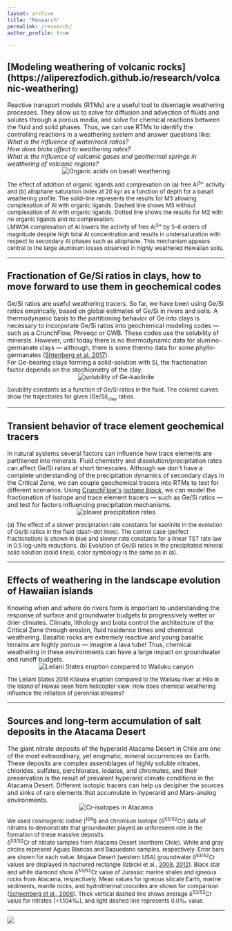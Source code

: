 ```yaml
---
layout: archive
title: "Research"
permalink: /research/
author_profile: true

---
```

<h2><b>[Modeling weathering of volcanic rocks](https://aliperezfodich.github.io/research/volcanic-weathering)</b></h2> 
Reactive transport models (RTMs) are a useful tool to disentagle weathering processes. They allow us to solve for diffusion and advection of fluids and solutes through a porous media, and solve for chemical reactions between the fluid and solid phases. Thus, we can use RTMs to identify the controlling reactions in a weathering system and answer questions like: <br>
<i>What is the influence of water/rock ratios?</i> <br>
<i>How does biota affect to weathering rates?</i> <br>
<i>What is the influence of volcanic gases and geothermal springs in weathering of volcanic regions?</i><br>


<center><img style="float: center;" src="/images/volcanic_weathering_RTM_500px.png" alt="Organic acids on basalt weathering"></center>
<p style="font-size:small">The effect of addition of organic ligands and complexation on (a) free Al<sup>3+</sup> activity and (b) allophane saturation index at 20 kyr as a function of depth for a basalt weathering profile. The solid-line represents the results for M3 allowing complexation of Al with organic ligands. Dashed line shows M3 without complexation of Al with organic ligands. Dotted line shows the results for M2 with no organic ligands and no complexation. <br>
LMWOA complexation of Al lowers the activity of free Al<sup>3+</sup> by 5–6 orders of magnitude despite high total Al concentration and results in undersaturation with respect to secondary Al phases such as allophane. This mechanism appears central to the large aluminum losses observed in highly weathered Hawaiian soils.</p>


---
<h2><b>Fractionation of Ge/Si ratios in clays, how to move forward to use them in geochemical codes</b></h2> 
Ge/Si ratios are useful weathering tracers. So far, we have been using Ge/Si ratios empirically, based on global estimates of Ge/Si in rivers and soils. A thermodynamic basis to the partitioning behavior of Ge into clays is necessary to incorporate Ge/Si ratios into geochemical modeling codes &mdash; such as a CrunchFlow, Phreeqc or GWB. These codes use the solubility of minerals. However, until today there is no thermodynamic data for alumino-germanate clays &mdash; although, there is some thermo data for some phyllo-germanates (<a href="https://link.springer.com/article/10.1134/S0036023617110183">Shtenberg et al. 2017</a>).<br>
For Ge-bearing clays forming a solid-solution with Si, the fractionation factor depends on the stochiometry of the clay.<br>

<center><img style="float: center;" src="/images/Ksp_Gekaolinite-500px.png" alt="solubility of Ge-kaolinite"></center>
<p style="font-size:small">Solubility constants as a function of Ge/Si ratios in the fluid. The colored curves show the trajectories for given (Ge/Si)<sub>clay</sub> ratios.</p>


---
<h2><b>Transient behavior of trace element geochemical tracers</b></h2> 
In natural systems several factors can influence how trace elements are partitioned into minerals. Fluid chemistry and dissolution/precipitation rates can affect Ge/Si ratios at short timescales. Although we don't have a complete understanding of the precipitation dynamics of secondary clays in the Critical Zone, we can couple geochemical tracers into RTMs to test for different scenarios. Using <a href="https://bitbucket.org/crunchflow/crunchtope/wiki/Home">CrunchFlow's</a> <a href="https://www.sciencedirect.com/science/article/pii/S0016703713003098"><i>isotope block</i></a>, we can model the fractionation of isotope and trace element tracers &mdash; such as Ge/Si ratios &mdash; and test for factors influencing precipitation mechanisms.

<center><img style="float: center;" src="/images/transient_Gekaolinite-800px.png" alt="slower precipitation rates"></center>
<p style="font-size:small">(a) The effect of a slower precipitation rate constants for kaolinite in the evolution of Ge/Si ratios in the fluid (dash-dot lines). The control case (perfect fractionation) is shown in blue and slower rate constants for a linear TST rate law in 0.5 log-units reductions. (b) Evolution of Ge/Si ratios in the precipitated mineral solid solution (solid lines), color symbology is the same as in (a).</p>



---
<h2><b>Effects of weathering in the landscape evolution of Hawaiian islands</b></h2> 
Knowing when and where do rivers form is important to understanding the response of surface and groundwater budgets to progressively wetter or drier climates. Climate, lithology and biota control the architecture of the Critical Zone through erosion, fluid residence times and chemical weathering. Basaltic rocks are extremely reactive and young basaltic terrains are   highly porous &mdash; imagine a lava tube! Thus, chemical weathering in these environments can have a large impact on groundwater and runoff budgets.

<center><img style="float: center;" src="/images/leilani-wailuku-400px.jpg" alt="Leilani States eruption compared to Wailuku canyon"></center>
<p style="font-size:small">The Leilani States 2018 Kilauea eruption compared to the Wailuku river at Hilo in the Island of Hawaii seen from helicopter view. How does chemical weathering influence the initiation of perennial streams?</p>



---
<h2><b>Sources and long-term accumulation of salt deposits in the Atacama Desert</b></h2> 
The giant nitrate deposits of the hyperarid Atacama Desert in Chile are one of the most extraordinary, yet enigmatic, mineral occurrences on Earth. These deposits are complex assemblages of highly soluble nitrates, chlorides, sulfates, perchlorates, iodates, and chromates, and their preservation is the result of prevalent hyperarid climate conditions in the Atacama Desert. Different isotopic tracers can help us decipher the sources and sinks of rare elements that accumulate in hyperarid and Mars-analog environments.

<center><img style="float: center;" src="/images/Cr-atacama-500px.png" alt="Cr-isotopes in Atacama"></center>
<p style="font-size:small">We used cosmogenic iodine (<sup>129</sup>I) and chromium isotope (δ<sup>53/52</sup>Cr) data of nitrates to demonstrate that groundwater played an unforeseen role in the formation of these massive deposits.<br> δ<sup>53/52</sup>Cr of nitrate samples from Atacama Desert (northern Chile). White and gray circles represent Aguas Blancas and Baquedano samples, respectively. Error bars are shown for each value. Mojave Desert (western USA) groundwater δ<sup>53/52</sup>Cr values are displayed in hachured rectangle (Izbicki et al., <a href="https://doi.org/10.1016/j.apgeochem.2007.11.015">2008</a>, <a href="https://doi.org/10.1016/j.apgeochem.2011.12.019">2012</a>). Black star and white diamond show δ<sup>53/52</sup>Cr value of Jurassic marine shales and igneous rocks from Atacama, respectively. Mean values for igneous silicate Earth, marine sediments, mantle rocks, and hydrothermal crocoites are shown for comparison (<a href="https://doi.org/10.1016/j.chemgeo.2008.01.009">Schoenberg et al., 2008</a>). Thick vertical dashed line shows average δ<sup>53/52</sup>Cr value for nitrates (+1.104‰), and light dashed line represents 0.0‰ value.</p>



----

<img style="float: center;" src="/images/research2.jpg">


